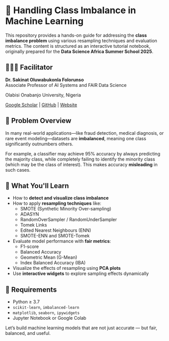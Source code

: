 # 🧪 Handling Class Imbalance in Machine Learning

This repository provides a hands-on guide for addressing the **class imbalance problem** using various resampling techniques and evaluation metrics. The content is structured as an interactive tutorial notebook, originally prepared for the **Data Science Africa Summer School 2025**.

## 👩🏾‍🏫 Facilitator

**Dr. Sakinat Oluwabukonla Folorunso**  
Associate Professor of AI Systems and FAIR Data Science 

Olabisi Onabanjo University, Nigeria

[Google Scholar](https://scholar.google.com/citations?user=ysoR2G0AAAAJ) | [GitHub](https://github.com/Sakinat-Folorunso) | [Website](https://sites.google.com/view/sakinatfolorunso/home)

## 📌 Problem Overview

In many real-world applications—like fraud detection, medical diagnosis, or rare event modeling—datasets are **imbalanced**, meaning one class significantly outnumbers others.

For example, a classifier may achieve 95% accuracy by always predicting the majority class, while completely failing to identify the minority class (which may be the class of interest). This makes accuracy **misleading** in such cases.

## 🎯 What You'll Learn

- How to **detect and visualize class imbalance**
- How to apply **resampling techniques** like:
  - SMOTE (Synthetic Minority Over-sampling)
  - ADASYN
  - RandomOverSampler / RandomUnderSampler
  - Tomek Links
  - Edited Nearest Neighbours (ENN)
  - SMOTE-ENN and SMOTE-Tomek
- Evaluate model performance with **fair metrics**:
  - F1-score
  - Balanced Accuracy
  - Geometric Mean (G-Mean)
  - Index Balanced Accuracy (IBA)
- Visualize the effects of resampling using **PCA plots**
- Use **interactive widgets** to explore sampling effects dynamically

## 🧠 Requirements

- Python ≥ 3.7
- `scikit-learn`, `imbalanced-learn`
- `matplotlib`, `seaborn`, `ipywidgets`
- Jupyter Notebook or Google Colab


Let’s build machine learning models that are not just accurate — but fair, balanced, and useful.
